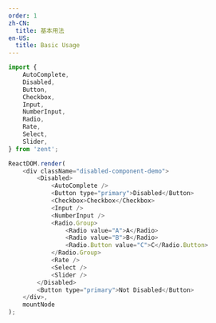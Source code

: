 ```yaml
---
order: 1
zh-CN:
  title: 基本用法
en-US:
  title: Basic Usage
---
```


```js
import {
	AutoComplete,
	Disabled,
	Button,
	Checkbox,
	Input,
	NumberInput,
	Radio,
	Rate,
	Select,
	Slider,
} from 'zent';

ReactDOM.render(
	<div className="disabled-component-demo">
		<Disabled>
			<AutoComplete />
			<Button type="primary">Disabled</Button>
			<Checkbox>Checkbox</Checkbox>
			<Input />
			<NumberInput />
			<Radio.Group>
				<Radio value="A">A</Radio>
				<Radio value="B">B</Radio>
				<Radio.Button value="C">C</Radio.Button>
			</Radio.Group>
			<Rate />
			<Select />
			<Slider />
		</Disabled>
		<Button type="primary">Not Disabled</Button>
	</div>,
	mountNode
);
```

<style>
.disabled-component-demo {
	display: inline-flex;
	flex-direction: column;
}

.disabled-component-demo > * {
	margin-bottom: 10px;
}
</style>
